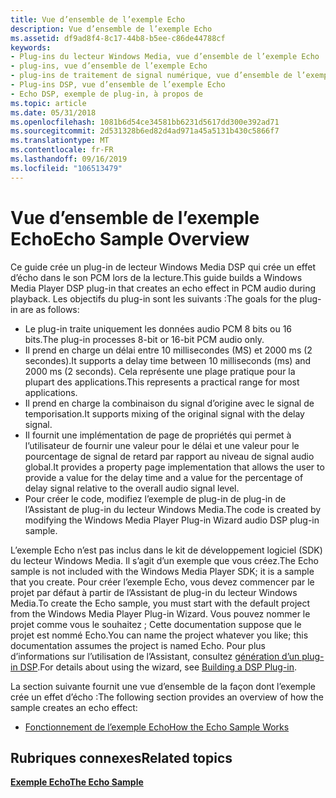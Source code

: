 ```yaml
---
title: Vue d’ensemble de l’exemple Echo
description: Vue d’ensemble de l’exemple Echo
ms.assetid: df9ad8f4-8c17-44b8-b5ee-c86de44788cf
keywords:
- Plug-ins du lecteur Windows Media, vue d’ensemble de l’exemple Echo
- plug-ins, vue d’ensemble de l’exemple Echo
- plug-ins de traitement de signal numérique, vue d’ensemble de l’exemple Echo
- Plug-ins DSP, vue d’ensemble de l’exemple Echo
- Echo DSP, exemple de plug-in, à propos de
ms.topic: article
ms.date: 05/31/2018
ms.openlocfilehash: 1081b6d54ce34581bb6231d5617dd300e392ad71
ms.sourcegitcommit: 2d531328b6ed82d4ad971a45a5131b430c5866f7
ms.translationtype: MT
ms.contentlocale: fr-FR
ms.lasthandoff: 09/16/2019
ms.locfileid: "106513479"
---
```

# <a name="echo-sample-overview"></a><span data-ttu-id="81f6c-108">Vue d’ensemble de l’exemple Echo</span><span class="sxs-lookup"><span data-stu-id="81f6c-108">Echo Sample Overview</span></span>

<span data-ttu-id="81f6c-109">Ce guide crée un plug-in de lecteur Windows Media DSP qui crée un effet d’écho dans le son PCM lors de la lecture.</span><span class="sxs-lookup"><span data-stu-id="81f6c-109">This guide builds a Windows Media Player DSP plug-in that creates an echo effect in PCM audio during playback.</span></span> <span data-ttu-id="81f6c-110">Les objectifs du plug-in sont les suivants :</span><span class="sxs-lookup"><span data-stu-id="81f6c-110">The goals for the plug-in are as follows:</span></span>

-   <span data-ttu-id="81f6c-111">Le plug-in traite uniquement les données audio PCM 8 bits ou 16 bits.</span><span class="sxs-lookup"><span data-stu-id="81f6c-111">The plug-in processes 8-bit or 16-bit PCM audio only.</span></span>
-   <span data-ttu-id="81f6c-112">Il prend en charge un délai entre 10 millisecondes (MS) et 2000 ms (2 secondes).</span><span class="sxs-lookup"><span data-stu-id="81f6c-112">It supports a delay time between 10 milliseconds (ms) and 2000 ms (2 seconds).</span></span> <span data-ttu-id="81f6c-113">Cela représente une plage pratique pour la plupart des applications.</span><span class="sxs-lookup"><span data-stu-id="81f6c-113">This represents a practical range for most applications.</span></span>
-   <span data-ttu-id="81f6c-114">Il prend en charge la combinaison du signal d’origine avec le signal de temporisation.</span><span class="sxs-lookup"><span data-stu-id="81f6c-114">It supports mixing of the original signal with the delay signal.</span></span>
-   <span data-ttu-id="81f6c-115">Il fournit une implémentation de page de propriétés qui permet à l’utilisateur de fournir une valeur pour le délai et une valeur pour le pourcentage de signal de retard par rapport au niveau de signal audio global.</span><span class="sxs-lookup"><span data-stu-id="81f6c-115">It provides a property page implementation that allows the user to provide a value for the delay time and a value for the percentage of delay signal relative to the overall audio signal level.</span></span>
-   <span data-ttu-id="81f6c-116">Pour créer le code, modifiez l’exemple de plug-in de plug-in de l’Assistant de plug-in du lecteur Windows Media.</span><span class="sxs-lookup"><span data-stu-id="81f6c-116">The code is created by modifying the Windows Media Player Plug-in Wizard audio DSP plug-in sample.</span></span>

<span data-ttu-id="81f6c-117">L’exemple Echo n’est pas inclus dans le kit de développement logiciel (SDK) du lecteur Windows Media. Il s’agit d’un exemple que vous créez.</span><span class="sxs-lookup"><span data-stu-id="81f6c-117">The Echo sample is not included with the Windows Media Player SDK; it is a sample that you create.</span></span> <span data-ttu-id="81f6c-118">Pour créer l’exemple Echo, vous devez commencer par le projet par défaut à partir de l’Assistant de plug-in du lecteur Windows Media.</span><span class="sxs-lookup"><span data-stu-id="81f6c-118">To create the Echo sample, you must start with the default project from the Windows Media Player Plug-in Wizard.</span></span> <span data-ttu-id="81f6c-119">Vous pouvez nommer le projet comme vous le souhaitez ; Cette documentation suppose que le projet est nommé Echo.</span><span class="sxs-lookup"><span data-stu-id="81f6c-119">You can name the project whatever you like; this documentation assumes the project is named Echo.</span></span> <span data-ttu-id="81f6c-120">Pour plus d’informations sur l’utilisation de l’Assistant, consultez [génération d’un plug-in DSP](building-a-dsp-plug-in.md).</span><span class="sxs-lookup"><span data-stu-id="81f6c-120">For details about using the wizard, see [Building a DSP Plug-in](building-a-dsp-plug-in.md).</span></span>

<span data-ttu-id="81f6c-121">La section suivante fournit une vue d’ensemble de la façon dont l’exemple crée un effet d’écho :</span><span class="sxs-lookup"><span data-stu-id="81f6c-121">The following section provides an overview of how the sample creates an echo effect:</span></span>

-   [<span data-ttu-id="81f6c-122">Fonctionnement de l’exemple Echo</span><span class="sxs-lookup"><span data-stu-id="81f6c-122">How the Echo Sample Works</span></span>](how-the-echo-sample-works.md)

## <a name="related-topics"></a><span data-ttu-id="81f6c-123">Rubriques connexes</span><span class="sxs-lookup"><span data-stu-id="81f6c-123">Related topics</span></span>

<dl> <dt>

[<span data-ttu-id="81f6c-124">**Exemple Echo**</span><span class="sxs-lookup"><span data-stu-id="81f6c-124">**The Echo Sample**</span></span>](the-echo-sample.md)
</dt> </dl>

 

 




